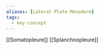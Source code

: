 ```yaml
---
aliases: [Lateral Plate Mesoderm]
tags:
  - key-concept
---
```



[[Somatopleure]]
[[Splanchnopleure]]